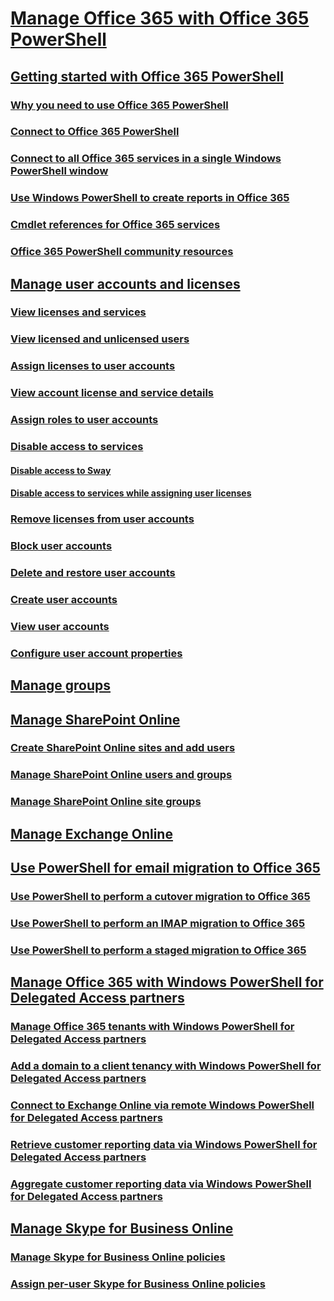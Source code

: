 ﻿
# [Manage Office 365 with Office 365 PowerShell](manage-office-365-with-office-365-powershell.md)
## [Getting started with Office 365 PowerShell](getting-started-with-office-365-powershell.md)
### [Why you need to use Office 365 PowerShell](why-you-need-to-use-office-365-powershell.md)
### [Connect to Office 365 PowerShell](connect-to-office-365-powershell.md)
### [Connect to all Office 365 services in a single Windows PowerShell window](connect-to-all-office-365-services-in-a-single-windows-powershell-window.md)
### [Use Windows PowerShell to create reports in Office 365](use-windows-powershell-to-create-reports-in-office-365.md)
### [Cmdlet references for Office 365 services](cmdlet-references-for-office-365-services.md)
### [Office 365 PowerShell community resources](office-365-powershell-community-resources.md)
## [Manage user accounts and licenses](manage-user-accounts-and-licenses-with-office-365-powershell.md)
### [View licenses and services](view-licenses-and-services-with-office-365-powershell.md)
### [View licensed and unlicensed users](view-licensed-and-unlicensed-users-with-office-365-powershell.md)
### [Assign licenses to user accounts](assign-licenses-to-user-accounts-with-office-365-powershell.md)
### [View account license and service details](view-account-license-and-service-details-with-office-365-powershell.md)
### [Assign roles to user accounts](assign-roles-to-user-accounts-with-office-365-powershell.md)
### [Disable access to services](disable-access-to-services-with-office-365-powershell.md)
#### [Disable access to Sway](disable-access-to-sway-with-office-365-powershell.md)
#### [Disable access to services while assigning user licenses](disable-access-to-services-while-assigning-user-licenses.md)
### [Remove licenses from user accounts](remove-licenses-from-user-accounts-with-office-365-powershell.md)
### [Block user accounts](block-user-accounts-with-office-365-powershell.md)
### [Delete and restore user accounts](delete-and-restore-user-accounts-with-office-365-powershell.md)
### [Create user accounts](create-user-accounts-with-office-365-powershell.md)
### [View user accounts](view-user-accounts-with-office-365-powershell.md)
### [Configure user account properties](configure-user-account-properties-with-office-365-powershell.md)
## [Manage groups](manage-office-365-groups-with-powershell.md)
## [Manage SharePoint Online](manage-sharepoint-online-with-office-365-powershell.md)
### [Create SharePoint Online sites and add users](create-sharepoint-sites-and-add-users-with-powershell.md)
### [Manage SharePoint Online users and groups](manage-sharepoint-users-and-groups-with-powershell.md)
### [Manage SharePoint Online site groups](manage-sharepoint-site-groups-with-powershell.md)
## [Manage Exchange Online](manage-exchange-online-with-office-365-powershell.md)
## [Use PowerShell for email migration to Office 365](use-powershell-for-email-migration-to-office-365.md)
### [Use PowerShell to perform a cutover migration to Office 365](use-powershell-to-perform-a-cutover-migration-to-office-365.md)
### [Use PowerShell to perform an IMAP migration to Office 365](use-powershell-to-perform-an-imap-migration-to-office-365.md)
### [Use PowerShell to perform a staged migration to Office 365](use-powershell-to-perform-a-staged-migration-to-office-365.md)
## [Manage Office 365 with Windows PowerShell for Delegated Access partners](manage-office-365-with-windows-powershell-for-delegated-access-permissions-dap-p.md)
### [Manage Office 365 tenants with Windows PowerShell for Delegated Access partners](manage-office-365-tenants-with-windows-powershell-for-delegated-access-permissio.md)
### [Add a domain to a client tenancy with Windows PowerShell for Delegated Access partners](add-a-domain-to-a-client-tenancy-with-windows-powershell-for-delegated-access-pe.md)
### [Connect to Exchange Online via remote Windows PowerShell for Delegated Access partners](connect-to-exchange-online-tenants-with-remote-windows-powershell-for-delegated.md)
### [Retrieve customer reporting data via Windows PowerShell for Delegated Access partners](retrieve-customer-tenant-reporting-data-with-windows-powershell-for-delegated-ac.md)
### [Aggregate customer reporting data via Windows PowerShell for Delegated Access partners](aggregate-customer-reporting-data-via-windows-powershell-for-delegated-access-pe.md)
## [Manage Skype for Business Online](manage-skype-for-business-online-with-office-365-powershell.md)
### [Manage Skype for Business Online policies](manage-skype-for-business-online-policies-with-office-365-powershell.md)
### [Assign per-user Skype for Business Online policies](assign-per-user-skype-for-business-online-policies-with-office-365-powershell.md)

